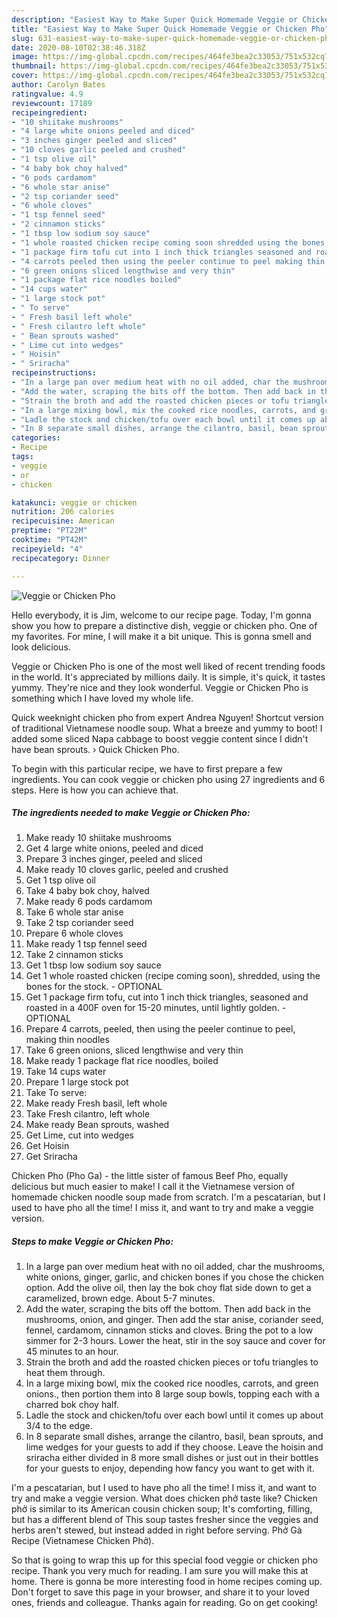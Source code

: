```yaml
---
description: "Easiest Way to Make Super Quick Homemade Veggie or Chicken Pho"
title: "Easiest Way to Make Super Quick Homemade Veggie or Chicken Pho"
slug: 631-easiest-way-to-make-super-quick-homemade-veggie-or-chicken-pho
date: 2020-08-10T02:38:46.318Z
image: https://img-global.cpcdn.com/recipes/464fe3bea2c33053/751x532cq70/veggie-or-chicken-pho-recipe-main-photo.jpg
thumbnail: https://img-global.cpcdn.com/recipes/464fe3bea2c33053/751x532cq70/veggie-or-chicken-pho-recipe-main-photo.jpg
cover: https://img-global.cpcdn.com/recipes/464fe3bea2c33053/751x532cq70/veggie-or-chicken-pho-recipe-main-photo.jpg
author: Carolyn Bates
ratingvalue: 4.9
reviewcount: 17189
recipeingredient:
- "10 shiitake mushrooms"
- "4 large white onions peeled and diced"
- "3 inches ginger peeled and sliced"
- "10 cloves garlic peeled and crushed"
- "1 tsp olive oil"
- "4 baby bok choy halved"
- "6 pods cardamom"
- "6 whole star anise"
- "2 tsp coriander seed"
- "6 whole cloves"
- "1 tsp fennel seed"
- "2 cinnamon sticks"
- "1 tbsp low sodium soy sauce"
- "1 whole roasted chicken recipe coming soon shredded using the bones for the stock  OPTIONAL"
- "1 package firm tofu cut into 1 inch thick triangles seasoned and roasted in a 400F oven for 1520 minutes until lightly golden  OPTIONAL"
- "4 carrots peeled then using the peeler continue to peel making thin noodles"
- "6 green onions sliced lengthwise and very thin"
- "1 package flat rice noodles boiled"
- "14 cups water"
- "1 large stock pot"
- " To serve"
- " Fresh basil left whole"
- " Fresh cilantro left whole"
- " Bean sprouts washed"
- " Lime cut into wedges"
- " Hoisin"
- " Sriracha"
recipeinstructions:
- "In a large pan over medium heat with no oil added, char the mushrooms, white onions, ginger, garlic, and chicken bones if you chose the chicken option. Add the olive oil, then lay the bok choy flat side down to get a caramelized, brown edge. About 5-7 minutes."
- "Add the water, scraping the bits off the bottom. Then add back in the mushrooms, onion, and ginger. Then add the star anise, coriander seed, fennel, cardamom, cinnamon sticks and cloves. Bring the pot to a low simmer for 2-3 hours. Lower the heat, stir in the soy sauce and cover for 45 minutes to an hour."
- "Strain the broth and add the roasted chicken pieces or tofu triangles to heat them through."
- "In a large mixing bowl, mix the cooked rice noodles, carrots, and green onions., then portion them into 8 large soup bowls, topping each with a charred bok choy half."
- "Ladle the stock and chicken/tofu over each bowl until it comes up about 3/4 to the edge."
- "In 8 separate small dishes, arrange the cilantro, basil, bean sprouts, and lime wedges for your guests to add if they choose. Leave the hoisin and sriracha either divided in 8 more small dishes or just out in their bottles for your guests to enjoy, depending how fancy you want to get with it."
categories:
- Recipe
tags:
- veggie
- or
- chicken

katakunci: veggie or chicken 
nutrition: 206 calories
recipecuisine: American
preptime: "PT22M"
cooktime: "PT42M"
recipeyield: "4"
recipecategory: Dinner

---
```



![Veggie or Chicken Pho](https://img-global.cpcdn.com/recipes/464fe3bea2c33053/751x532cq70/veggie-or-chicken-pho-recipe-main-photo.jpg)

Hello everybody, it is Jim, welcome to our recipe page. Today, I'm gonna show you how to prepare a distinctive dish, veggie or chicken pho. One of my favorites. For mine, I will make it a bit unique. This is gonna smell and look delicious.

Veggie or Chicken Pho is one of the most well liked of recent trending foods in the world. It's appreciated by millions daily. It is simple, it's quick, it tastes yummy. They're nice and they look wonderful. Veggie or Chicken Pho is something which I have loved my whole life.

Quick weeknight chicken pho from expert Andrea Nguyen! Shortcut version of traditional Vietnamese noodle soup. What a breeze and yummy to boot! I added some sliced Napa cabbage to boost veggie content since I didn&#39;t have bean sprouts. › Quick Chicken Pho.


To begin with this particular recipe, we have to first prepare a few ingredients. You can cook veggie or chicken pho using 27 ingredients and 6 steps. Here is how you can achieve that.

<!--inarticleads1-->

##### The ingredients needed to make Veggie or Chicken Pho:

1. Make ready 10 shiitake mushrooms
1. Get 4 large white onions, peeled and diced
1. Prepare 3 inches ginger, peeled and sliced
1. Make ready 10 cloves garlic, peeled and crushed
1. Get 1 tsp olive oil
1. Take 4 baby bok choy, halved
1. Make ready 6 pods cardamom
1. Take 6 whole star anise
1. Take 2 tsp coriander seed
1. Prepare 6 whole cloves
1. Make ready 1 tsp fennel seed
1. Take 2 cinnamon sticks
1. Get 1 tbsp low sodium soy sauce
1. Get 1 whole roasted chicken (recipe coming soon), shredded, using the bones for the stock. - OPTIONAL
1. Get 1 package firm tofu, cut into 1 inch thick triangles, seasoned and roasted in a 400F oven for 15-20 minutes, until lightly golden. - OPTIONAL
1. Prepare 4 carrots, peeled, then using the peeler continue to peel, making thin noodles
1. Take 6 green onions, sliced lengthwise and very thin
1. Make ready 1 package flat rice noodles, boiled
1. Take 14 cups water
1. Prepare 1 large stock pot
1. Take  To serve:
1. Make ready  Fresh basil, left whole
1. Take  Fresh cilantro, left whole
1. Make ready  Bean sprouts, washed
1. Get  Lime, cut into wedges
1. Get  Hoisin
1. Get  Sriracha


Chicken Pho (Pho Ga) - the little sister of famous Beef Pho, equally delicious but much easier to make! I call it the Vietnamese version of homemade chicken noodle soup made from scratch. I&#39;m a pescatarian, but I used to have pho all the time! I miss it, and want to try and make a veggie version. 

<!--inarticleads2-->

##### Steps to make Veggie or Chicken Pho:

1. In a large pan over medium heat with no oil added, char the mushrooms, white onions, ginger, garlic, and chicken bones if you chose the chicken option. Add the olive oil, then lay the bok choy flat side down to get a caramelized, brown edge. About 5-7 minutes.
1. Add the water, scraping the bits off the bottom. Then add back in the mushrooms, onion, and ginger. Then add the star anise, coriander seed, fennel, cardamom, cinnamon sticks and cloves. Bring the pot to a low simmer for 2-3 hours. Lower the heat, stir in the soy sauce and cover for 45 minutes to an hour.
1. Strain the broth and add the roasted chicken pieces or tofu triangles to heat them through.
1. In a large mixing bowl, mix the cooked rice noodles, carrots, and green onions., then portion them into 8 large soup bowls, topping each with a charred bok choy half.
1. Ladle the stock and chicken/tofu over each bowl until it comes up about 3/4 to the edge.
1. In 8 separate small dishes, arrange the cilantro, basil, bean sprouts, and lime wedges for your guests to add if they choose. Leave the hoisin and sriracha either divided in 8 more small dishes or just out in their bottles for your guests to enjoy, depending how fancy you want to get with it.


I&#39;m a pescatarian, but I used to have pho all the time! I miss it, and want to try and make a veggie version. What does chicken phở taste like? Chicken phở is similar to its American cousin chicken soup; It&#39;s comforting, filling, but has a different blend of This soup tastes fresher since the veggies and herbs aren&#39;t stewed, but instead added in right before serving. Phở Gà Recipe (Vietnamese Chicken Phở). 

So that is going to wrap this up for this special food veggie or chicken pho recipe. Thank you very much for reading. I am sure you will make this at home. There is gonna be more interesting food in home recipes coming up. Don't forget to save this page in your browser, and share it to your loved ones, friends and colleague. Thanks again for reading. Go on get cooking!

